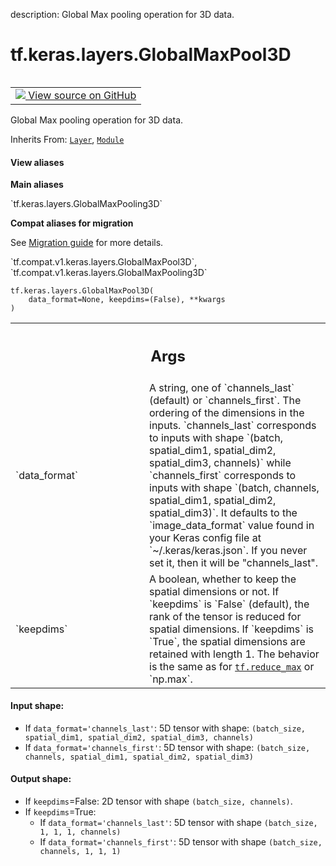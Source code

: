 description: Global Max pooling operation for 3D data.

<div itemscope itemtype="http://developers.google.com/ReferenceObject">
<meta itemprop="name" content="tf.keras.layers.GlobalMaxPool3D" />
<meta itemprop="path" content="Stable" />
<meta itemprop="property" content="__init__"/>
<meta itemprop="property" content="__new__"/>
</div>

# tf.keras.layers.GlobalMaxPool3D

<!-- Insert buttons and diff -->

<table class="tfo-notebook-buttons tfo-api nocontent" align="left">
<td>
  <a target="_blank" href="https://github.com/keras-team/keras/tree/v2.7.0/keras/layers/pooling.py#L1271-L1315">
    <img src="https://www.tensorflow.org/images/GitHub-Mark-32px.png" />
    View source on GitHub
  </a>
</td>
</table>



Global Max pooling operation for 3D data.

Inherits From: [`Layer`](../../../tf/keras/layers/Layer.md), [`Module`](../../../tf/Module.md)

<section class="expandable">
  <h4 class="showalways">View aliases</h4>
  <p>
<b>Main aliases</b>
<p>`tf.keras.layers.GlobalMaxPooling3D`</p>

<b>Compat aliases for migration</b>
<p>See
<a href="https://www.tensorflow.org/guide/migrate">Migration guide</a> for
more details.</p>
<p>`tf.compat.v1.keras.layers.GlobalMaxPool3D`, `tf.compat.v1.keras.layers.GlobalMaxPooling3D`</p>
</p>
</section>

<pre class="devsite-click-to-copy prettyprint lang-py tfo-signature-link">
<code>tf.keras.layers.GlobalMaxPool3D(
    data_format=None, keepdims=(False), **kwargs
)
</code></pre>



<!-- Placeholder for "Used in" -->


<!-- Tabular view -->
 <table class="responsive fixed orange">
<colgroup><col width="214px"><col></colgroup>
<tr><th colspan="2"><h2 class="add-link">Args</h2></th></tr>

<tr>
<td>
`data_format`
</td>
<td>
A string,
one of `channels_last` (default) or `channels_first`.
The ordering of the dimensions in the inputs.
`channels_last` corresponds to inputs with shape
`(batch, spatial_dim1, spatial_dim2, spatial_dim3, channels)`
while `channels_first` corresponds to inputs with shape
`(batch, channels, spatial_dim1, spatial_dim2, spatial_dim3)`.
It defaults to the `image_data_format` value found in your
Keras config file at `~/.keras/keras.json`.
If you never set it, then it will be "channels_last".
</td>
</tr><tr>
<td>
`keepdims`
</td>
<td>
A boolean, whether to keep the spatial dimensions or not.
If `keepdims` is `False` (default), the rank of the tensor is reduced
for spatial dimensions.
If `keepdims` is `True`, the spatial dimensions are retained with
length 1.
The behavior is the same as for <a href="../../../tf/math/reduce_max.md"><code>tf.reduce_max</code></a> or `np.max`.
</td>
</tr>
</table>



#### Input shape:

- If `data_format='channels_last'`:
  5D tensor with shape:
  `(batch_size, spatial_dim1, spatial_dim2, spatial_dim3, channels)`
- If `data_format='channels_first'`:
  5D tensor with shape:
  `(batch_size, channels, spatial_dim1, spatial_dim2, spatial_dim3)`



#### Output shape:

- If `keepdims`=False:
  2D tensor with shape `(batch_size, channels)`.
- If `keepdims`=True:
  - If `data_format='channels_last'`:
    5D tensor with shape `(batch_size, 1, 1, 1, channels)`
  - If `data_format='channels_first'`:
    5D tensor with shape `(batch_size, channels, 1, 1, 1)`


